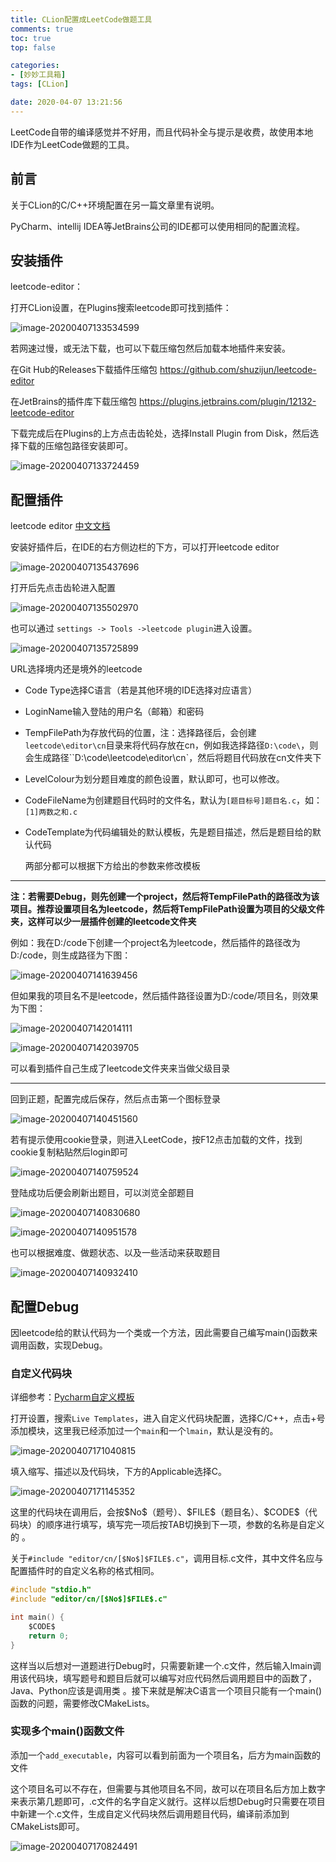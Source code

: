 ```yaml
---
title: CLion配置成LeetCode做题工具
comments: true
toc: true
top: false

categories:
- [妙妙工具箱]
tags: [CLion]

date: 2020-04-07 13:21:56
---
```


LeetCode自带的编译感觉并不好用，而且代码补全与提示是收费，故使用本地IDE作为LeetCode做题的工具。

<!-- more -->

## 前言

关于CLion的C/C++环境配置在另一篇文章里有说明。

PyCharm、intellij IDEA等JetBrains公司的IDE都可以使用相同的配置流程。 

## 安装插件

leetcode-editor：

打开CLion设置，在Plugins搜索leetcode即可找到插件：

![image-20200407133534599](https://gitee.com/lluuiq/blog_img/raw/master/img/20200407133543.png)

若网速过慢，或无法下载，也可以下载压缩包然后加载本地插件来安装。

在Git Hub的Releases下载插件压缩包 https://github.com/shuzijun/leetcode-editor

在JetBrains的插件库下载压缩包 https://plugins.jetbrains.com/plugin/12132-leetcode-editor

下载完成后在Plugins的上方点击齿轮处，选择Install Plugin from Disk，然后选择下载的压缩包路径安装即可。

![image-20200407133724459](https://gitee.com/lluuiq/blog_img/raw/master/img/20200407133737.png)

## 配置插件

leetcode editor [中文文档](https://github.com/shuzijun/leetcode-editor/blob/master/README_ZH.md)

安装好插件后，在IDE的右方侧边栏的下方，可以打开leetcode editor

![image-20200407135437696](https://gitee.com/lluuiq/blog_img/raw/master/img/20200407135439.png)

打开后先点击齿轮进入配置

![image-20200407135502970](https://gitee.com/lluuiq/blog_img/raw/master/img/20200407135504.png)

也可以通过 `settings -> Tools ->leetcode plugin`进入设置。

![image-20200407135725899](https://gitee.com/lluuiq/blog_img/raw/master/img/20200407135727.png)

URL选择境内还是境外的leetcode

- Code Type选择C语言（若是其他环境的IDE选择对应语言）

- LoginName输入登陆的用户名（邮箱）和密码

- TempFilePath为存放代码的位置，注：选择路径后，会创建`leetcode\editor\cn`目录来将代码存放在cn，例如我选择路径`D:\code\`，则会生成路径``D:\code\leetcode\editor\cn`，然后将题目代码放在cn文件夹下

- LevelColour为划分题目难度的颜色设置，默认即可，也可以修改。

- CodeFileName为创建题目代码时的文件名，默认为`[题目标号]题目名.c`，如：`[1]两数之和.c`

- CodeTemplate为代码编辑处的默认模板，先是题目描述，然后是题目给的默认代码

  两部分都可以根据下方给出的参数来修改模板

---

**注：若需要Debug，则先创建一个project，然后将TempFilePath的路径改为该项目。推荐设置项目名为leetcode，然后将TempFilePath设置为项目的父级文件夹，这样可以少一层插件创建的leetcode文件夹**

例如：我在D:/code下创建一个project名为leetcode，然后插件的路径改为D:/code，则生成路径为下图：

![image-20200407141639456](https://gitee.com/lluuiq/blog_img/raw/master/img/20200407141640.png)

但如果我的项目名不是leetcode，然后插件路径设置为D:/code/项目名，则效果为下图：

![image-20200407142014111](https://gitee.com/lluuiq/blog_img/raw/master/img/20200407142015.png)

![image-20200407142039705](https://gitee.com/lluuiq/blog_img/raw/master/img/20200407142041.png)

可以看到插件自己生成了leetcode文件夹来当做父级目录

---

回到正题，配置完成后保存，然后点击第一个图标登录

![image-20200407140451560](https://gitee.com/lluuiq/blog_img/raw/master/img/20200407140500.png)

若有提示使用cookie登录，则进入LeetCode，按F12点击加载的文件，找到cookie复制粘贴然后login即可

![image-20200407140759524](https://gitee.com/lluuiq/blog_img/raw/master/img/20200407140801.png)

登陆成功后便会刷新出题目，可以浏览全部题目

![image-20200407140830680](https://gitee.com/lluuiq/blog_img/raw/master/img/20200407140956.png)

![image-20200407140951578](https://gitee.com/lluuiq/blog_img/raw/master/img/20200407140954.png)

也可以根据难度、做题状态、以及一些活动来获取题目

![image-20200407140932410](https://gitee.com/lluuiq/blog_img/raw/master/img/20200407141000.png)

## 配置Debug

因leetcode给的默认代码为一个类或一个方法，因此需要自己编写main()函数来调用函数，实现Debug。

### 自定义代码块

详细参考：[Pycharm自定义模板](https://lluuiq.com/post/202003300841/?t=1586250575670) 

打开设置，搜索`Live Templates`，进入自定义代码块配置，选择C/C++，点击+号添加模块，这里我已经添加过一个`main`和一个`lmain`，默认是没有的。

![image-20200407171040815](https://gitee.com/lluuiq/blog_img/raw/master/img/20200407171114.png)

填入缩写、描述以及代码块，下方的Applicable选择C。

![image-20200407171145352](https://gitee.com/lluuiq/blog_img/raw/master/img/20200407171147.png)

这里的代码块在调用后，会按\$No\$（题号）、\$FILE\$（题目名）、\$CODE\$（代码块）的顺序进行填写，填写完一项后按TAB切换到下一项，参数的名称是自定义的 。

关于`#include "editor/cn/[$No$]$FILE$.c"`，调用目标.c文件，其中文件名应与配置插件时的自定义名称的格式相同。

```C
#include "stdio.h"
#include "editor/cn/[$No$]$FILE$.c"

int main() {
    $CODE$
    return 0;
}
```

这样当以后想对一道题进行Debug时，只需要新建一个.c文件，然后输入lmain调用该代码块，填写题号和题目后就可以编写对应代码然后调用题目中的函数了，Java、Python应该是调用类 。接下来就是解决C语言一个项目只能有一个main()函数的问题，需要修改CMakeLists。

### 实现多个main()函数文件

添加一个`add_executable`，内容可以看到前面为一个项目名，后方为main函数的文件

这个项目名可以不存在，但需要与其他项目名不同，故可以在项目名后方加上数字来表示第几题即可，.c文件的名字自定义就行。这样以后想Debug时只需要在项目中新建一个.c文件，生成自定义代码块然后调用题目代码，编译前添加到CMakeLists即可。

![image-20200407170824491](https://gitee.com/lluuiq/blog_img/raw/master/img/20200407170825.png)